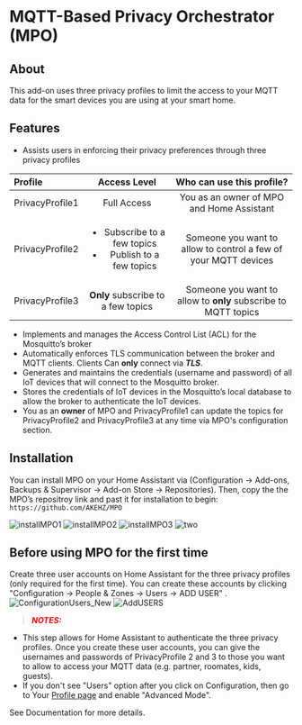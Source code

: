 # MQTT-Based Privacy Orchestrator (MPO)
## About
This add-on uses three privacy profiles to limit the access to your MQTT data for the smart devices you are using at your smart home. 
## Features
* Assists users in enforcing their privacy preferences through three privacy profiles

| Profile       | Access Level     | Who can use this profile? |
| :------------- | :----------: | :----------: |
|  PrivacyProfile1 | Full Access   | You as an owner of MPO and Home Assistant |
| PrivacyProfile2   | <ul><li>Subscribe to a few topics</li><li>Publish to a few topics</li></ul> | Someone you want to allow to control a few of your MQTT devices |
| PrivacyProfile3   | **Only** subscribe to a few topics | Someone you want to allow to **only** subscribe to MQTT topics |
* Implements and manages the Access Control List (ACL) for the Mosquitto’s broker
* Automatically enforces TLS communication between the broker and MQTT clients. Clients Can **only** connect via ___TLS___.
* Generates and maintains the credentials (username and password) of all IoT devices that will connect to the Mosquitto broker.
* Stores the credentials of IoT devices in the Mosquitto’s local database to allow the broker to authenticate the IoT devices.
* You as an **owner** of MPO and PrivacyProfile1 can update the topics for PrivacyProfile2 and PrivacyProfile3 at any time via MPO's configuration section.

## Installation
You can install MPO on your Home Assistant via (Configuration &#8594; Add-ons, Backups & Supervisor &#8594; Add-on Store &#8594; Repositories). Then, copy the the MPO’s repositroy link and past it for installation to begin: 
```https://github.com/AKEHZ/MPO```

![installMPO1](https://user-images.githubusercontent.com/17085923/148317269-15c5edbe-c8f7-4a47-aa00-42d70f30f135.png)
![installMPO2](https://user-images.githubusercontent.com/17085923/148317274-7ad77b85-564b-4727-811e-3e2421c63f55.png)
![installMPO3](https://user-images.githubusercontent.com/17085923/148317278-03a8bc19-3fa4-4e0d-b783-e3f7e575b852.png)
![two](https://user-images.githubusercontent.com/17085923/139115054-09d76ca8-440f-4a81-a2a9-c09ba8029e81.png)

## Before using MPO for the first time
Create three user accounts on Home Assistant for the three privacy profiles (only required for the first time).  You can create these accounts by clicking "Configuration &#8594; People & Zones &#8594; Users &#8594; ADD USER" .
![ConfigurationUsers_New](https://user-images.githubusercontent.com/17085923/148314927-f414bfc7-97dd-4da0-8b93-b3b951f0ccca.png)
![AddUSERS](https://user-images.githubusercontent.com/17085923/139969447-e98f789d-0ba0-4076-8d9b-a56411f6c2e0.png)

> <span style="color:red">**_NOTES:_**</span>
 * This step allows for Home Assistant to authenticate the three privacy profiles. Once you create these user accounts, you can give the usernames and passwords of PrivacyProfile 2 and 3 to those you want to allow to access your MQTT data (e.g. partner, roomates, kids, guests). 
 * If you don't see "Users" option after you click on Configuration, then go to Your [Profile page](http://homeassistant.local:8123/profile) and enable "Advanced Mode".

See Documentation for more details. 